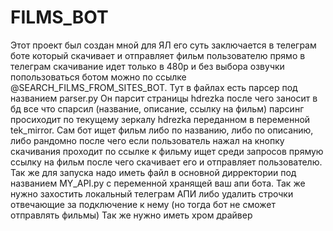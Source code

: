 # FILMS_BOT
Этот проект был создан мной для ЯЛ его суть заключается в телеграм боте который скачивает и отправляет
фильм пользователю прямо в телеграм скачивание идет только в 480p и без выбора озвучки попользоваться ботом можно по ссылке 
@SEARCH_FILMS_FROM_SITES_BOT. Тут в файлах есть парсер под названием parser.py Он парсит страницы hdrezka
после чего заносит в бд все что спарсил (название, описание, ссылку на фильм) парсинг просиходит по текущему зеркалу hdrezka
переданном в переменной tek_mirror. Сам бот ищет фильм либо по названию, либо по описанию, либо рандомно
после чего если пользователь нажал на кнопку скачивания проходит по ссылке к фильму ищет среди запросов 
прямую ссылку на фильм после чего скачивает его и отправляет пользователю.
Так же для запуска надо иметь файл в основной дирректории под названием MY_API.py
с переменной хранящей ваш апи бота. Так же нужно захостить локальный телеграм АПИ либо удалить строчки отвечающие за подключение
к нему (но тогда бот не сможет отправлять фильмы) Так же нужно иметь хром драйвер
